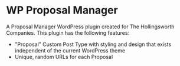 # WP Proposal Manager

A Proposal Manager WordPress plugin created for The Hollingsworth Companies. This plugin has the following features:

- "Proposal" Custom Post Type with styling and design that exists independent of the current WordPress theme
- Unique, random URLs for each Proposal